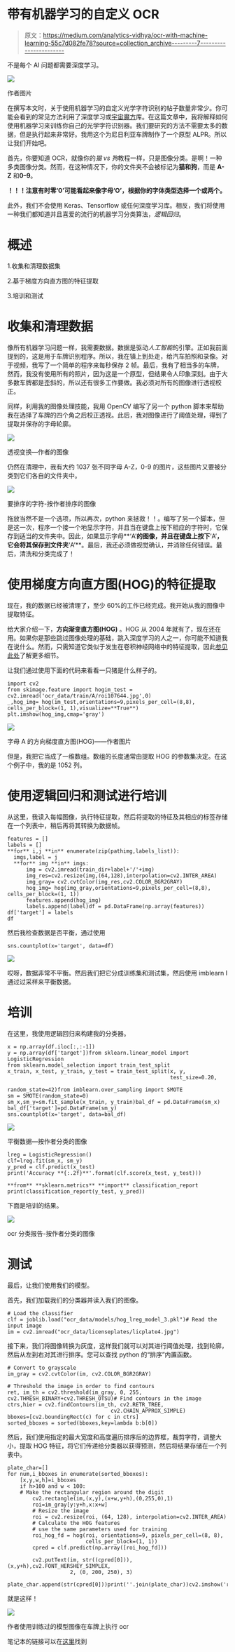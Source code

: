 # 带有机器学习的自定义 OCR

> 原文：<https://medium.com/analytics-vidhya/ocr-with-machine-learning-55c7d082fe78?source=collection_archive---------7----------------------->

不是每个 AI 问题都需要深度学习。

![](img/3488a8781860279927103ebbb139560b.png)

作者图片

在撰写本文时，关于使用机器学习的自定义光学字符识别的帖子数量非常少。你可能会看到的常见方法利用了深度学习或[宇宙魔方](https://github.com/tesseract-ocr/tesseract)库。在这篇文章中，我将解释如何使用机器学习来训练你自己的光学字符识别器。我们要研究的方法不需要太多的数据，但是执行起来非常好。我用这个为尼日利亚车牌制作了一个原型 ALPR。所以让我们开始吧。

首先，你要知道 OCR，就像你的*猫 vs 狗*教程一样，只是图像分类。是啊！一种多类图像分类。然而，在这种情况下，你的文件夹不会被标记为**猫和狗**，而是 **A-Z** 和**0–9**。

**！！！**注意有时**零‘0’**可能看起来像**字母‘O’，**根据你的字体类型选择一个或两个**。**

此外，我们不会使用 Keras、Tensorflow 或任何深度学习库。相反，我们将使用一种我们都知道并且喜爱的流行的机器学习分类算法，*逻辑回归*。

# 概述

1.收集和清理数据集

2.基于梯度方向直方图的特征提取

3.培训和测试

# **收集和清理数据**

像所有机器学习问题一样，我需要数据。数据是驱动*人工智能*的引擎。正如我前面提到的，这是用于车牌识别程序。所以，我在镇上到处走，给汽车拍照和录像。对于视频，我写了一个简单的程序来每秒保存 2 帧。最后，我有了相当多的车牌，然而，我没有使用所有的照片，因为这是一个原型，但结果令人印象深刻。由于大多数车牌都是歪斜的，所以还有很多工作要做。我必须对所有的图像进行透视校正。

同样，利用我的图像处理技能，我用 OpenCV 编写了另一个 python 脚本来帮助我在选择了车牌的四个角之后校正透视。此后，我对图像进行了阈值处理，得到了提取并保存的字母轮廓。

![](img/cb8af5180e575f913f556c908aa8ea30.png)

透视变换—作者的图像

仍然在清理中，我有大约 1037 张不同字母 A-Z，0-9 的图片，这些图片又要被分类到它们各自的文件夹中。

![](img/e8502cd8cb2abe1fb1eebaf195ce1990.png)

要排序的字符-按作者排序的图像

拖放当然不是一个选项，所以再次，python 来拯救！！。编写了另一个脚本，但是这一次，程序一个接一个地显示字符，并且当在键盘上按下相应的字符时，它保存到适当的文件夹中。因此，如果显示字母**‘A’**的图像，并且在键盘上按下**‘A’**，它会将其保存到文件夹**‘A’**。最后，我还必须做视觉确认，并消除任何错误。最后，清洗和分类完成了！

# **使用梯度方向直方图(HOG)的特征提取**

现在，我的数据已经被清理了，至少 60%的工作已经完成。我开始从我的图像中提取特征。

给大家介绍一下，**方向渐变直方图(HOG)** 。HOG 从 2004 年就有了，现在还在用。如果你是那些跳过图像处理的基础，跳入深度学习的人之一，你可能不知道我在说什么。然而，只需知道它类似于发生在卷积神经网络中的特征提取，因此[参见此处](https://learnopencv.com/histogram-of-oriented-gradients/)了解更多细节。

让我们通过使用下面的代码来看看一只猪是什么样子的。

```
import cv2
from skimage.feature import hogim_test =  cv2.imread('ocr_data/train/A/roi107644.jpg',0)
_,hog_img= hog(im_test,orientations=9,pixels_per_cell=(8,8), cells_per_block=(1, 1),visualize=**True**)
plt.imshow(hog_img,cmap='gray')
```

![](img/1d1cb91e73dc31ecc57b1e82c0e68d33.png)

字母 A 的方向梯度直方图(HOG)——作者图片

但是，我把它当成了一维数组。数组的长度通常由提取 HOG 的参数集决定。在这个例子中，我的是 1052 列。

# 使用逻辑回归和测试进行培训

从这里，我读入每幅图像，执行特征提取，然后将提取的特征及其相应的标签存储在一个列表中，稍后再将其转换为数据帧。

```
features = []
labels = []
**for** i,j **in** enumerate(zip(pathimg,labels_list)):
  imgs,label = j
  **for** img **in** imgs:
      img = cv2.imread(train_dir+label+'/'+img)
      img_res=cv2.resize(img,(64,128),interpolation=cv2.INTER_AREA)
      img_gray= cv2.cvtColor(img_res,cv2.COLOR_BGR2GRAY)
      hog_img= hog(img_gray,orientations=9,pixels_per_cell=(8,8), cells_per_block=(1, 1))
      features.append(hog_img)
      labels.append(label)df = pd.DataFrame(np.array(features))
df['target'] = labels
df
```

然后我检查数据是否平衡，通过使用

```
sns.countplot(x='target', data=df)
```

![](img/e048ffc944181462a62e2d8648492de4.png)

哎呀，数据非常不平衡。然后我们把它分成训练集和测试集，然后使用 imblearn I 通过过采样来平衡数据。

# **培训**

在这里，我使用逻辑回归来构建我的分类器。

```
x = np.array(df.iloc[:,:-1])
y = np.array(df['target'])from sklearn.linear_model import LogisticRegression
from sklearn.model_selection import train_test_split
x_train, x_test, y_train, y_test = train_test_split(x, y,
                                                    test_size=0.20,
                                                    random_state=42)from imblearn.over_sampling import SMOTE
sm = SMOTE(random_state=0)
sm_x,sm_y=sm.fit_sample(x_train, y_train)bal_df = pd.DataFrame(sm_x)
bal_df['target']=pd.DataFrame(sm_y)
sns.countplot(x='target', data=bal_df)
```

![](img/94beeb0486246b5e7cbb97d4ddbf8e86.png)

平衡数据—按作者分类的图像

```
lreg = LogisticRegression()
clf=lreg.fit(sm_x, sm_y)
y_pred = clf.predict(x_test)
print('Accuracy **{:.2f}**'.format(clf.score(x_test, y_test)))

**from** **sklearn.metrics** **import** classification_report
print(classification_report(y_test, y_pred))
```

下面是培训的结果。

![](img/b22c5312f9d339ec9e24619534f6f003.png)

ocr 分类报告-按作者分类的图像

# 测试

最后，让我们使用我们的模型。

首先，我们加载我们的分类器并读入我们的图像。

```
# Load the classifier
clf = joblib.load("ocr_data/models/hog_lreg_model_3.pkl")# Read the input image
im = cv2.imread("ocr_data/licenseplates/licplate4.jpg")
```

接下来，我们将图像转换为灰度，这样我们就可以对其进行阈值处理，找到轮廓，然后从左到右对其进行排序。您可以查找 python 的“排序”内置函数。

```
# Convert to grayscale
im_gray = cv2.cvtColor(im, cv2.COLOR_BGR2GRAY)

# Threshold the image in order to find contours
ret, im_th = cv2.threshold(im_gray, 0, 255, cv2.THRESH_BINARY+cv2.THRESH_OTSU)# Find contours in the image
ctrs,hier = cv2.findContours(im_th, cv2.RETR_TREE,
                                 cv2.CHAIN_APPROX_SIMPLE)
bboxes=[cv2.boundingRect(c) for c in ctrs]
sorted_bboxes = sorted(bboxes,key=lambda b:b[0])
```

然后，我们使用指定的最大宽度和高度遍历排序后的边界框，裁剪字符，调整大小，提取 HOG 特征，将它们传递给分类器以获得预测，然后将结果存储在一个列表中。

```
plate_char=[]
for num,i_bboxes in enumerate(sorted_bboxes):
    [x,y,w,h]=i_bboxes
    if h>100 and w < 100:
    # Make the rectangular region around the digit
        cv2.rectangle(im,(x,y),(x+w,y+h),(0,255,0),1)
        roi=im_gray[y:y+h,x:x+w]
        # Resize the image
        roi = cv2.resize(roi, (64, 128), interpolation=cv2.INTER_AREA)
        # Calculate the HOG features
        # use the same parameters used for training
        roi_hog_fd = hog(roi, orientations=9, pixels_per_cell=(8, 8),
                         cells_per_block=(1, 1))
        cpred = clf.predict(np.array([roi_hog_fd]))

        cv2.putText(im, str((cpred[0])), (x,y+h),cv2.FONT_HERSHEY_SIMPLEX,
                    2, (0, 200, 250), 3)
        plate_char.append(str(cpred[0]))print(''.join(plate_char))cv2.imshow('result',im)
```

就是这样！

![](img/71b90704c2c1bca44e754cfa49fa84f9.png)

作者使用训练过的模型图像在车牌上执行 ocr

笔记本的链接可以在[这里](https://github.com/jideilori/ocr-ml)找到